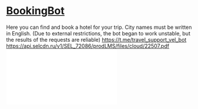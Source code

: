 # [BookingBot]([url](https://t.me/travel_support_vel_bot)https://t.me/travel_support_vel_bot)
Here you can find and book a hotel for your trip. City names must be written in English.
(Due to external restrictions, the bot began to work unstable, but the results of the requests are reliable)
https://t.me/travel_support_vel_bot
https://api.selcdn.ru/v1/SEL_72086/prodLMS/files/cloud/22507.pdf
![Иллюстрация к проекту]([https://github.com/jon/coolproject/raw/master/image/image.png](https://api.selcdn.ru/v1/SEL_72086/prodLMS/files/cloud/22507.pdf)https://api.selcdn.ru/v1/SEL_72086/prodLMS/files/cloud/22507.pdf)
